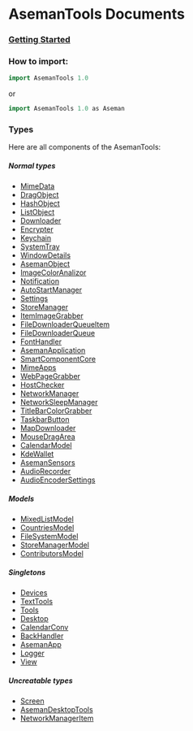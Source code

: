 # AsemanTools Documents

### [Getting Started](gettingstarted.md)

### How to import:

```c++
import AsemanTools 1.0
```

or

```c++
import AsemanTools 1.0 as Aseman
```

### Types

Here are all components of the AsemanTools:


##### Normal types

 * [MimeData](mimedata.md)
 * [DragObject](dragobject.md)
 * [HashObject](hashobject.md)
 * [ListObject](listobject.md)
 * [Downloader](downloader.md)
 * [Encrypter](encrypter.md)
 * [Keychain](keychain.md)
 * [SystemTray](systemtray.md)
 * [WindowDetails](windowdetails.md)
 * [AsemanObject](asemanobject.md)
 * [ImageColorAnalizor](imagecoloranalizor.md)
 * [Notification](notification.md)
 * [AutoStartManager](autostartmanager.md)
 * [Settings](settings.md)
 * [StoreManager](storemanager.md)
 * [ItemImageGrabber](itemimagegrabber.md)
 * [FileDownloaderQueueItem](filedownloaderqueueitem.md)
 * [FileDownloaderQueue](filedownloaderqueue.md)
 * [FontHandler](fonthandler.md)
 * [AsemanApplication](asemanapplication.md)
 * [SmartComponentCore](smartcomponentcore.md)
 * [MimeApps](mimeapps.md)
 * [WebPageGrabber](webpagegrabber.md)
 * [HostChecker](hostchecker.md)
 * [NetworkManager](networkmanager.md)
 * [NetworkSleepManager](networksleepmanager.md)
 * [TitleBarColorGrabber](titlebarcolorgrabber.md)
 * [TaskbarButton](taskbarbutton.md)
 * [MapDownloader](mapdownloader.md)
 * [MouseDragArea](mousedragarea.md)
 * [CalendarModel](calendarmodel.md)
 * [KdeWallet](kdewallet.md)
 * [AsemanSensors](asemansensors.md)
 * [AudioRecorder](audiorecorder.md)
 * [AudioEncoderSettings](audioencodersettings.md)

##### Models

 * [MixedListModel](mixedlistmodel.md)
 * [CountriesModel](countriesmodel.md)
 * [FileSystemModel](filesystemmodel.md)
 * [StoreManagerModel](storemanagermodel.md)
 * [ContributorsModel](contributorsmodel.md)

##### Singletons

 * [Devices](devices.md)
 * [TextTools](texttools.md)
 * [Tools](tools.md)
 * [Desktop](desktop.md)
 * [CalendarConv](calendarconv.md)
 * [BackHandler](backhandler.md)
 * [AsemanApp](asemanapp.md)
 * [Logger](logger.md)
 * [View](view.md)

##### Uncreatable types

 * [Screen](screen.md)
 * [AsemanDesktopTools](asemandesktoptools.md)
 * [NetworkManagerItem](networkmanageritem.md)
